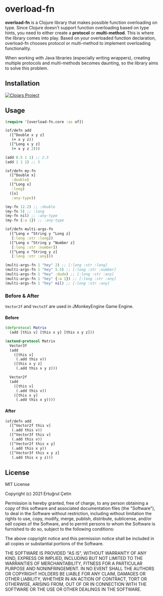 # overload-fn

**overload-fn** is a Clojure library that makes possible function overloading on type. Since Clojure doesn't support function overloading based on type hints, you need to either create a **protocol** or **multi-method**. This is where the library comes into play. Based on your overloaded function declaration, overload-fn chooses protocol or multi-method to implement overloading functionality.

When working with Java libraries (especially writing wrappers), creating multiple protocols and multi-methods becomes daunting, so the library aims to solve this problem.

## Installation
[![Clojars Project](https://clojars.org/overload-fn/latest-version.svg)](https://clojars.org/overload-fn)

## Usage
```clojure
(require '[overload-fn.core :as of])

(of/defn add
  ([^Double x y z]
   (+ x y z))
  ([^Long x y z]
   (+ x y z 2)))

(add 0.5 1 1) ;; 2.5
(add 1 1 1) ;; 5
```

```clojure
(of/defn my-fn
  ([^Double x]
   :double)
  ([^Long x]
   :long)
  ([x]
   :any-type))

(my-fn 12.2) ;; :double
(my-fn 5) ;; :long
(my-fn nil) ;; :any-type
(my-fn {:a 1}) ;; :any-type
```

```clojure
(of/defn multi-args-fn
  ([^Long x ^String y ^Long z]
   [:long :str :long])
  ([^Long x ^String y ^Number z]
   [:long :str :number])
  ([^Long x ^String y z]
   [:long :str :any]))

(multi-args-fn 1 "hey" 2) ;; [:long :str :long]
(multi-args-fn 1 "hey" 5.5) ;; [:long :str :number]
(multi-args-fn 1 "hey" :dude) ;; [:long :str :any]
(multi-args-fn 1 "hey" {:a 1}) ;; [:long :str :any]
(multi-args-fn 1 "hey" nil) ;; [:long :str :any]
```
### Before & After
`Vector2f` and `Vecto3f` are used in JMonkeyEngine Game Engine.

#### Before
```clojure
(defprotocol Matrix
  (add [this v] [this x y] [this x y z]))

(extend-protocol Matrix
  Vector3f
  (add
    ([this v]
     (.add this v))
    ([this x y z]
     (.add this x y z)))

  Vector2f
  (add
    ([this v]
     (.add this v))
    ([this x y]
     (.add this x y))))
```
#### After
```clojure
(of/defn add
  ([^Vector2f this v]
   (.add this v))
  ([^Vector3f this v]
   (.add this v))
  ([^Vector2f this x y]
   (.add this x y))
  ([^Vector3f this x y z]
   (.add this x y z)))
```

## License

MIT License

Copyright (c) 2021 Ertuğrul Çetin

Permission is hereby granted, free of charge, to any person obtaining a copy of this software and associated documentation files (the "Software"), to deal in the Software without restriction, including without limitation the rights to use, copy, modify, merge, publish, distribute, sublicense, and/or sell copies of the Software, and to permit persons to whom the Software is furnished to do so, subject to the following conditions:

The above copyright notice and this permission notice shall be included in all copies or substantial portions of the Software.

THE SOFTWARE IS PROVIDED "AS IS", WITHOUT WARRANTY OF ANY KIND, EXPRESS OR IMPLIED, INCLUDING BUT NOT LIMITED TO THE WARRANTIES OF MERCHANTABILITY, FITNESS FOR A PARTICULAR PURPOSE AND NONINFRINGEMENT. IN NO EVENT SHALL THE AUTHORS OR COPYRIGHT HOLDERS BE LIABLE FOR ANY CLAIM, DAMAGES OR OTHER LIABILITY, WHETHER IN AN ACTION OF CONTRACT, TORT OR OTHERWISE, ARISING FROM, OUT OF OR IN CONNECTION WITH THE SOFTWARE OR THE USE OR OTHER DEALINGS IN THE SOFTWARE.
